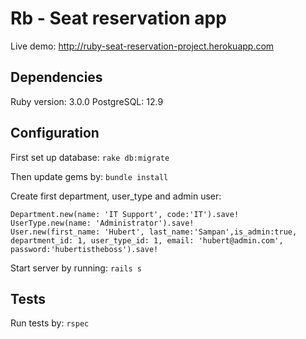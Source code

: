 # Rb - Seat reservation app

Live demo: http://ruby-seat-reservation-project.herokuapp.com

## Dependencies

Ruby version: 3.0.0
PostgreSQL: 12.9

## Configuration

First set up database:
`rake db:migrate`

Then update gems by:
`bundle install`

Create first department, user_type and admin user:
```rails c
Department.new(name: 'IT Support', code:'IT').save!
UserType.new(name: 'Administrator').save!
User.new(first_name: 'Hubert', last_name:'Sampan',is_admin:true, department_id: 1, user_type_id: 1, email: 'hubert@admin.com', password:'hubertistheboss').save!
```

Start server by running:
`rails s`

## Tests

Run tests by:
`rspec`
